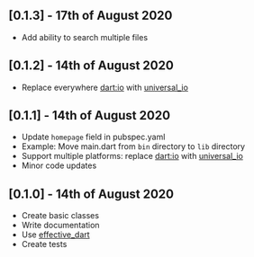 ## [0.1.3] - 17th of August 2020

- Add ability to search multiple files

## [0.1.2] - 14th of August 2020

- Replace everywhere [dart:io](https://api.dart.dev/stable/2.9.0/dart-io/dart-io-library.html) with [universal_io](https://pub.dev/packages/universal_io)

## [0.1.1] - 14th of August 2020

- Update `homepage` field in pubspec.yaml
- Example: Move main.dart from `bin` directory to `lib` directory
- Support multiple platforms: replace [dart:io](https://api.dart.dev/stable/2.9.0/dart-io/dart-io-library.html) with [universal_io](https://pub.dev/packages/universal_io)
- Minor code updates

## [0.1.0] - 14th of August 2020

- Create basic classes
- Write documentation
- Use [effective_dart](https://pub.dev/packages/effective_dart)
- Create tests